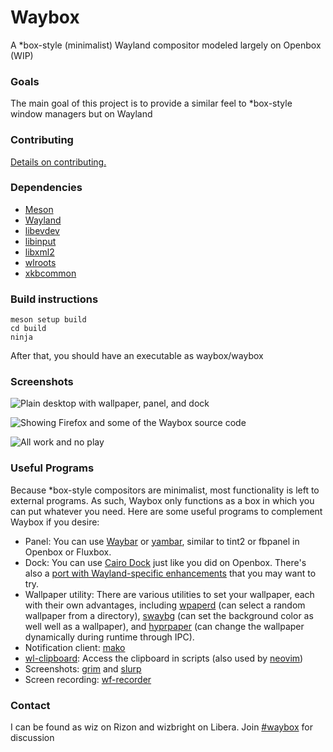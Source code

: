 # Waybox

A \*box-style (minimalist) Wayland compositor modeled largely on Openbox (WIP)

### Goals

The main goal of this project is to provide a similar feel to \*box-style window managers but on Wayland

### Contributing

[Details on
contributing.](https://github.com/wizbright/waybox/blob/master/CONTRIBUTING.md)

### Dependencies

* [Meson](https://mesonbuild.com/)
* [Wayland](https://wayland.freedesktop.org/)
* [libevdev](https://www.freedesktop.org/wiki/Software/libevdev/)
* [libinput](http://www.freedesktop.org/wiki/Software/libinput)
* [libxml2](http://xmlsoft.org/)
* [wlroots](https://gitlab.freedesktop.org/wlroots/wlroots/)
* [xkbcommon](https://xkbcommon.org/)

### Build instructions

```
meson setup build
cd build
ninja
```

After that, you should have an executable as waybox/waybox

### Screenshots

![Plain desktop with wallpaper, panel, and dock](raw/master/screenshots/emptydesktop.png)

![Showing Firefox and some of the Waybox source code](raw/master/screenshots/work.png)

![All work and no play](raw/master/screenshots/play.png)

### Useful Programs

Because \*box-style compositors are minimalist, most functionality is left to external programs.  As such, Waybox only functions as a box in which you can put whatever you need.  Here are some useful programs to complement Waybox if you desire:

* Panel: You can use [Waybar](https://github.com/Alexays/Waybar) or [yambar](https://codeberg.org/dnkl/yambar), similar to tint2 or fbpanel in Openbox or Fluxbox.
* Dock: You can use [Cairo Dock](https://www.glx-dock.org/) just like you did on Openbox.  There's also a [port with Wayland-specific enhancements](https://github.com/dkondor/cairo-dock-core/) that you may want to try.
* Wallpaper utility: There are various utilities to set your wallpaper, each with their own advantages, including [wpaperd](https://github.com/danyspin97/wpaperd) (can select a random wallpaper from a directory), [swaybg](https://github.com/swaywm/swaybg) (can set the background color as well well as a wallpaper), and [hyprpaper](https://github.com/hyprwm/hyprpaper) (can change the wallpaper dynamically during runtime through IPC).
* Notification client: [mako](https://wayland.emersion.fr/mako/)
* [wl-clipboard](https://wayland.emersion.fr/mako/): Access the clipboard in scripts (also used by [neovim](https://neovim.io/))
* Screenshots: [grim](https://git.sr.ht/~emersion/grim) and [slurp](https://github.com/emersion/slurp)
* Screen recording: [wf-recorder](https://github.com/ammen99/wf-recorder)

### Contact
I can be found as wiz on Rizon and wizbright on Libera. 
Join [#waybox](https://libera.chat/guides/connect) for discussion

